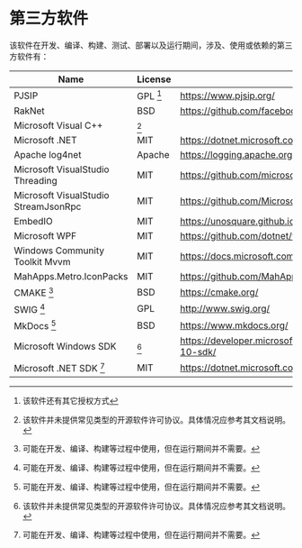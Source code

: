 # 第三方软件

该软件在开发、编译、构建、测试、部署以及运行期间，涉及、使用或依赖的第三方软件有：

| Name                                 | License  | Web Site                                                            |
| ------------------------------------ | -------- | ------------------------------------------------------------------- |
| PJSIP                                | GPL [^1] | <https://www.pjsip.org/>                                            |
| RakNet                               | BSD      | <https://github.com/facebookarchive/RakNet>                         |
| Microsoft Visual C++                 | [^2]     |                                                                     |
| Microsoft .NET                       | MIT      | <https://dotnet.microsoft.com/>                                     |
| Apache log4net                       | Apache   | <https://logging.apache.org/log4net/>                               |
| Microsoft VisualStudio Threading     | MIT      | <https://github.com/microsoft/vs-threading>                         |
| Microsoft VisualStudio StreamJsonRpc | MIT      | <https://github.com/Microsoft/vs-streamjsonrpc>                     |
| EmbedIO                              | MIT      | <https://unosquare.github.io/embedio/>                              |
| Microsoft WPF                        | MIT      | <https://github.com/dotnet/wpf>                                     |
| Windows Community Toolkit Mvvm       | MIT      | <https://docs.microsoft.com/windows/communitytoolkit/>              |
| MahApps.Metro.IconPacks              | MIT      | <https://github.com/MahApps/MahApps.Metro.IconPacks>                |
| CMAKE [^3]                           | BSD      | <https://cmake.org/>                                                |
| SWIG [^3]                            | GPL      | <http://www.swig.org/>                                              |
| MkDocs [^3]                          | BSD      | <https://www.mkdocs.org/>                                           |
| Microsoft Windows SDK                | [^2]     | <https://developer.microsoft.com/windows/downloads/windows-10-sdk/> |
| Microsoft .NET SDK [^3]              | MIT      | <https://dotnet.microsoft.com/>                                     |

[^1]: 该软件还有其它授权方式
[^2]: 该软件并未提供常见类型的开源软件许可协议。具体情况应参考其文档说明。
[^3]: 可能在开发、编译、构建等过程中使用，但在运行期间并不需要。
